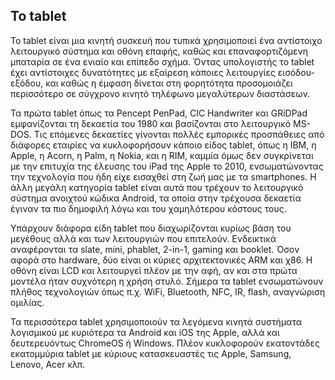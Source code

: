 ## To tablet

To tablet είναι μια κινητή συσκευή που τυπικά χρησιμοποιεί ένα αντίστοιχο λειτουργικό σύστημα και οθόνη επαφής, καθώς και επαναφορτιζόμενη μπαταρία σε ένα ενιαίο και επίπεδο σχήμα. Όντας υπολογιστής το tablet έχει αντίστοιχες δυνατότητες με εξαίρεση κάποιες λειτουργίες εισόδου-εξόδου, και καθώς η έμφαση δίνεται στη φορητότητα προσομοιάζει περισσότερο σε σύγχρονο κινητό τηλέφωνο μεγαλύτερων διαστάσεων.

Τα πρώτα tablet όπως τα Pencept PenPad, CIC Handwriter και GRiDPad εμφανίζονται τη δεκαετία του 1980 και βασίζονται στο λειτουργικό MS-DOS. Τις επόμενες δεκαετίες γίνονται πολλές εμπορικές προσπάθειες από διάφορες εταιρίες να κυκλοφορήσουν κάποιο είδος tablet, όπως η IBM, η Apple, η Acorn, η Palm, η Nokia, και η RIM, καμμία όμως δεν συγκρίνεται με την επιτυχία της έλευσης του iPad της Apple το 2010, ενσωματώνοντας την τεχνολογία που ήδη είχε εισαχθεί στη ζωή μας με τα smartphones. Η άλλη μεγάλη κατηγορία tablet είναι αυτά που τρέχουν το λειτουργικό σύστημα ανοιχτού κώδικα Android, τα οποία στην τρέχουσα δεκαετία έγιναν τα πιο δημοφιλή λόγω και του χαμηλότερου κόστους τους.

Υπάρχουν διάφορα είδη tablet που διαχωρίζονται κυρίως βάση του μεγέθους αλλά και των λειτουργιών που επιτελούν. Ενδεικτικά αναφέρονται τα slate, mini, phablet, 2-in-1, gaming και booklet. Όσον αφορά στο hardware, δύο είναι οι κύριες αρχιτεκτονικές ARM και χ86. Η οθόνη είναι LCD και λειτουργεί πλέον με την αφή, αν και στα πρώτα μοντέλα ήταν συχνότερη η χρήση στυλό. Σήμερα τα tablet ενσωματώνουν πλήθος τεχνολογιών όπως π.χ. WiFi, Bluetooth, NFC, IR, flash, αναγνώριση ομιλίας.

Τα περισσότερα tablet χρησιμοποιούν τα λεγόμενα κινητά συστήματα λογισμικού με κυριότερα τα Android και iOS της Apple, αλλά και δευτερευόντως ChromeOS ή Windows. Πλέον κυκλοφορούν εκατοντάδες εκατομμύρια tablet με κύριους κατασκευαστές τις Apple, Samsung, Lenovo, Acer κλπ.

